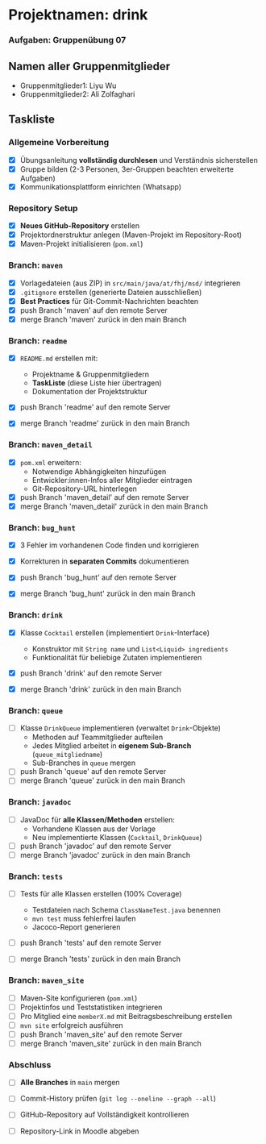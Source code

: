 # Projektnamen: drink
### Aufgaben: Gruppenübung 07
## Namen aller Gruppenmitglieder
* Gruppenmitglieder1: Liyu Wu
* Gruppenmitglieder2: Ali Zolfaghari

## Taskliste


### Allgemeine Vorbereitung
- [X] Übungsanleitung **vollständig durchlesen** und Verständnis sicherstellen
- [X] Gruppe bilden (2-3 Personen, 3er-Gruppen beachten erweiterte Aufgaben)
- [X] Kommunikationsplattform einrichten (Whatsapp)

### Repository Setup
- [X] **Neues GitHub-Repository** erstellen 
- [X] Projektordnerstruktur anlegen (Maven-Projekt im Repository-Root)
- [X] Maven-Projekt initialisieren (`pom.xml`)

### Branch: `maven`
- [X] Vorlagedateien (aus ZIP) in `src/main/java/at/fhj/msd/` integrieren
- [X] `.gitignore` erstellen (generierte Dateien ausschließen)
- [X] **Best Practices** für Git-Commit-Nachrichten beachten
- [X] push Branch 'maven' auf den remote Server
- [X] merge Branch 'maven' zurück in den main Branch

### Branch: `readme`
- [X] `README.md` erstellen mit:
  - Projektname & Gruppenmitgliedern
  - **TaskListe** (diese Liste hier übertragen)
  - Dokumentation der Projektstruktur

- [X] push Branch 'readme' auf den remote Server
- [X] merge Branch 'readme' zurück in den main Branch

### Branch: `maven_detail`
- [X] `pom.xml` erweitern:
  - Notwendige Abhängigkeiten hinzufügen
  - Entwickler:innen-Infos aller Mitglieder eintragen
  - Git-Repository-URL hinterlegen
- [X] push Branch 'maven_detail' auf den remote Server
- [X] merge Branch 'maven_detail' zurück in den main Branch

### Branch: `bug_hunt`
- [X] 3 Fehler im vorhandenen Code finden und korrigieren
- [X] Korrekturen in **separaten Commits** dokumentieren

- [X] push Branch 'bug_hunt' auf den remote Server
- [X] merge Branch 'bug_hunt' zurück in den main Branch

### Branch: `drink`
- [X] Klasse `Cocktail` erstellen (implementiert `Drink`-Interface)
  - Konstruktor mit `String name` und `List<Liquid> ingredients`
  - Funktionalität für beliebige Zutaten implementieren

- [X] push Branch 'drink' auf den remote Server
- [X] merge Branch 'drink' zurück in den main Branch

### Branch: `queue`
- [ ] Klasse `DrinkQueue` implementieren (verwaltet `Drink`-Objekte)
  - Methoden auf Teammitglieder aufteilen
  - Jedes Mitglied arbeitet in **eigenem Sub-Branch** (`queue_mitgliedname`)
  - Sub-Branches in `queue` mergen
- [ ] push Branch 'queue' auf den remote Server
- [ ] merge Branch 'queue' zurück in den main Branch

### Branch: `javadoc`
- [ ] JavaDoc für **alle Klassen/Methoden** erstellen:
  - Vorhandene Klassen aus der Vorlage
  - Neu implementierte Klassen (`Cocktail`, `DrinkQueue`)
- [ ] push Branch 'javadoc' auf den remote Server
- [ ] merge Branch 'javadoc' zurück in den main Branch

### Branch: `tests`
- [ ] Tests für alle Klassen erstellen (100% Coverage)
  - Testdateien nach Schema `ClassNameTest.java` benennen
  - `mvn test` muss fehlerfrei laufen
  - Jacoco-Report generieren
- [ ] push Branch 'tests' auf den remote Server
- [ ] merge Branch 'tests' zurück in den main Branch


### Branch: `maven_site`
- [ ] Maven-Site konfigurieren (`pom.xml`)
- [ ] Projektinfos und Teststatistiken integrieren
- [ ] Pro Mitglied eine `memberX.md` mit Beitragsbeschreibung erstellen
- [ ] `mvn site` erfolgreich ausführen
- [ ] push Branch 'maven_site' auf den remote Server
- [ ] merge Branch 'maven_site' zurück in den main Branch

### Abschluss
- [ ] **Alle Branches** in `main` mergen
- [ ] Commit-History prüfen (`git log --oneline --graph --all`)
- [ ] GitHub-Repository auf Vollständigkeit kontrollieren
- [ ] Repository-Link in Moodle abgeben






